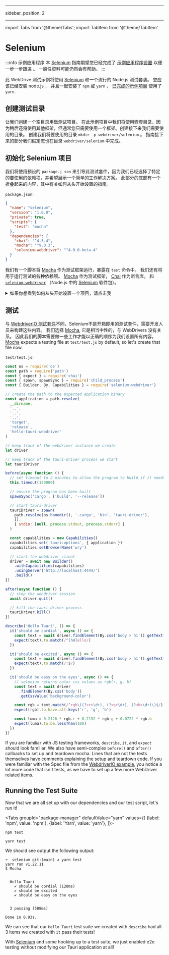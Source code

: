 - - -
sidebar_position: 2
- - -

import Tabs from '@theme/Tabs';
import TabItem from '@theme/TabItem'

# Selenium

:::info 示例应用程序
本 [Selenium][] 指南期望您已经完成了 [示例应用程序设置][] 以便一步一步跟进 。 一般性资料可能仍然会有帮助。
:::

此 WebDrive 测试示例将使用 [Selenium][] 和一个流行的 Node.js 测试套装。 您应该已经安装 node.js ， 并且一起安装了 `npm` 或 `yarn` ， [已完成的示例项目][] 使用了 `yarn`.

## 创建测试目录

让我们创建一个空目录用做测试项目。 在此示例项目中我们将使用嵌套目录，因为稍后还将使用其他框架，但通常您只需要使用一个框架。创建接下来我们需要使用的目录。 创建我们将要使用的目录 `mkdir -p webdriver/selenium` 。 指南接下来的部分我们假定您也在目录 `webdriver/selenium` 中完成。

## 初始化 Selenium 项目

我们将使用预设的 `package.j son` 来引导此测试套件，因为我们已经选择了特定的要使用的依赖项，并希望展示一个简单的工作解决方案。 此部分的底部有一个折叠起来的内容，其中有关如何从头开始设置的指南。

`package.json`:

```json
{
  "name": "selenium",
  "version": "1.0.0",
  "private": true,
  "scripts": {
    "test": "mocha"
  },
  "dependencies": {
    "chai": "^4.3.4",
    "mocha": "^9.0.3",
    "selenium-webdriver": "^4.0.0-beta.4"
  }
}
```

我们有一个脚本将 [Mocha][] 作为测试框架运行，暴露在 `test` 命令中。 我们还有将用于运行测试的各种依赖项。 [Mocha][] 作为测试框架， [Chai][] 作为断言库， 和 [`selenium-webdriver`][] （Node.js 中的 [Selenium][] 软件包）。

<details><summary>如果你想看到如何从头开始设置一个项目，请点击我</summary>

如果你想从头安装依赖关系，只需运行以下命令。

<Tabs groupId="package-manager"
defaultValue="yarn"
values={[
{label: 'npm', value: 'npm'}, {label: 'Yarn', value: 'yarn'},
]}>
<TabItem value="npm">

```shell
npm install mocha chai selenium-webdriver
```

</TabItem>

<TabItem value="yarn">

```shell
yarn add mocha chai selenium-webdriver
```

</TabItem>
</Tabs>

我建议将 `"test": "mocha"` 命令添加到 `package.json` 的 `"scripts"` 中，这样运行 Mocha 只需要执行

<Tabs groupId="package-manager"
defaultValue="yarn"
values={[
{label: 'npm', value: 'npm'}, {label: 'Yarn', value: 'yarn'},
]}>
<TabItem value="npm">

```shell
npm test
```

</TabItem>

<TabItem value="yarn">

```shell
yarn test
```

</TabItem>
</Tabs>

</details>

## 测试

与 [WebdriverIO 测试套件](webdriverio#config)不同，Selenium不是开箱即用的测试套件，需要开发人员来构建这些内容。 我们选择 [Mocha][], 它是相当中性的，与 WebDrivers 没有关系。 因此我们的脚本需要做一些工作才能以正确的顺序为我们设置所有内容。 [Mocha][] expects a testing file at `test/test.js` by default, so let's create that file now.

`test/test.js`:

```js
const os = require('os')
const path = require('path')
const { expect } = require('chai')
const { spawn, spawnSync } = require('child_process')
const { Builder, By, Capabilities } = require('selenium-webdriver')

// create the path to the expected application binary
const application = path.resolve(
  __dirname,
  '..',
  '..',
  '..',
  'target',
  'release',
  'hello-tauri-webdriver'
)

// keep track of the webdriver instance we create
let driver

// keep track of the tauri-driver process we start
let tauriDriver

before(async function () {
  // set timeout to 2 minutes to allow the program to build if it needs to
  this.timeout(120000)

  // ensure the program has been built
  spawnSync('cargo', ['build', '--release'])

  // start tauri-driver
  tauriDriver = spawn(
    path.resolve(os.homedir(), '.cargo', 'bin', 'tauri-driver'),
    [],
    { stdio: [null, process.stdout, process.stderr] }
  )

  const capabilities = new Capabilities()
  capabilities.set('tauri:options', { application })
  capabilities.setBrowserName('wry')

  // start the webdriver client
  driver = await new Builder()
    .withCapabilities(capabilities)
    .usingServer('http://localhost:4444/')
    .build()
})

after(async function () {
  // stop the webdriver session
  await driver.quit()

  // kill the tauri-driver process
  tauriDriver.kill()
})

describe('Hello Tauri', () => {
  it('should be cordial', async () => {
    const text = await driver.findElement(By.css('body > h1')).getText()
    expect(text).to.match(/^[hH]ello/)
  })

  it('should be excited', async () => {
    const text = await driver.findElement(By.css('body > h1')).getText()
    expect(text).to.match(/!$/)
  })

  it('should be easy on the eyes', async () => {
    // selenium returns color css values as rgb(r, g, b)
    const text = await driver
      .findElement(By.css('body'))
      .getCssValue('background-color')

    const rgb = text.match(/^rgb\((?<r>\d+), (?<g>\d+), (?<b>\d+)\)$/).groups
    expect(rgb).to.have.all.keys('r', 'g', 'b')

    const luma = 0.2126 * rgb.r + 0.7152 * rgb.g + 0.0722 * rgb.b
    expect(luma).to.be.lessThan(100)
  })
})
```

If you are familiar with JS testing frameworks, `describe`, `it`, and `expect` should look familiar. We also have semi-complex `before()` and `after()` callbacks to set up and teardown mocha. Lines that are not the tests themselves have comments explaining the setup and teardown code. If you were familiar with the Spec file from the [WebdriverIO example](webdriverio#spec), you notice a lot more code that isn't tests, as we have to set up a few more WebDriver related items.

## Running the Test Suite

Now that we are all set up with our dependencies and our test script, let's run it!

<Tabs groupId="package-manager"
defaultValue="yarn"
values={[
{label: 'npm', value: 'npm'}, {label: 'Yarn', value: 'yarn'},
]}>
<TabItem value="npm">

```shell
npm test
```

</TabItem>

<TabItem value="yarn">

```shell
yarn test
```

</TabItem>
</Tabs>

We should see output the following output:

```text
➜  selenium git:(main) ✗ yarn test
yarn run v1.22.11
$ Mocha


  Hello Tauri
    ✔ should be cordial (120ms)
    ✔ should be excited
    ✔ should be easy on the eyes


  3 passing (588ms)

Done in 0.93s.
```

We can see that our `Hello Tauri` test suite we created with `describe` had all 3 items we created with `it` pass their tests!

With [Selenium][] and some hooking up to a test suite, we just enabled e2e testing without modifying our Tauri application at all!

[Selenium]: https://selenium.dev/
[已完成的示例项目]: https://github.com/chippers/hello_tauri
[示例应用程序设置]: ./setup.md
[Mocha]: https://mochajs.org/
[Chai]: https://www.chaijs.com/
[`selenium-webdriver`]: https://www.npmjs.com/package/selenium-webdriver
